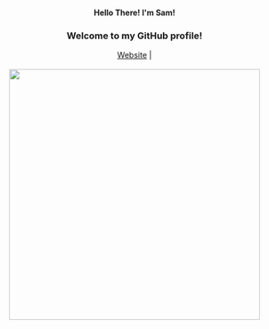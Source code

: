 <div align="center">
  <h4>Hello There! I'm Sam!</h4>
	<h3>Welcome to my GitHub profile!</h3>
  <a href="https://saml.is-a.dev/">Website</a> |
  <br>
  <br>
  <a href="https://github.com/SamDev-7/"><img  src="https://github-readme-stats.vercel.app/api?username=SamDev-7&count_private=true&show_icons=true&hide=prs,issues&line_height=32" width="450" src="Github Stats"></a>
</div>
